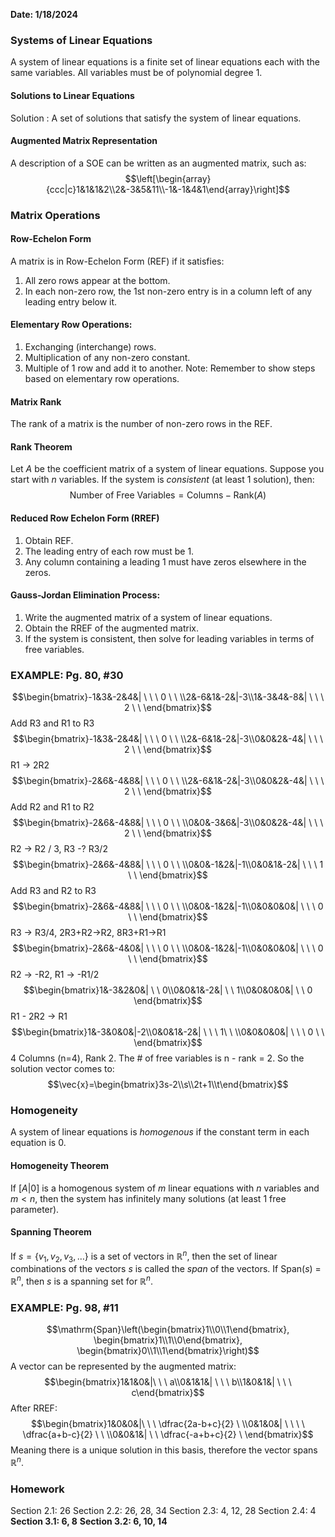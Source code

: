 **Date: 1/18/2024**
### Systems of Linear Equations
A system of linear equations is a finite set of linear equations each with the same variables.
All variables must be of polynomial degree 1.
#### Solutions to Linear Equations
Solution : A set of solutions that satisfy the system of linear equations.
#### Augmented Matrix Representation
A description of a SOE can be written as an augmented matrix, such as:
$$\left[\begin{array}{ccc|c}1&1&1&2\\2&-3&5&11\\-1&-1&4&1\end{array}\right]$$

### Matrix Operations

#### Row-Echelon Form
A matrix is in Row-Echelon Form (REF) if it satisfies:
1) All zero rows appear at the bottom.
2) In each non-zero row, the 1st non-zero entry is in a column left of any leading entry below it.
#### Elementary Row Operations:
1) Exchanging (interchange) rows.
2) Multiplication of any non-zero constant.
3) Multiple of 1 row and add it to another.
Note: Remember to show steps based on elementary row operations.
#### Matrix Rank
The rank of a matrix is the number of non-zero rows in the REF.
#### Rank Theorem
Let $A$ be the coefficient matrix of a system of linear equations.
Suppose you start with $n$ variables.
If the system is *consistent* (at least 1 solution), then:
$$\mathrm{Number\ of\ Free\ Variables} = \mathrm{Columns}-\mathrm{Rank}(A)$$
#### Reduced Row Echelon Form (RREF)
1) Obtain REF.
2) The leading entry of each row must be 1.
3) Any column containing a leading 1 must have zeros elsewhere in the zeros.
#### Gauss-Jordan Elimination Process:
1) Write the augmented matrix of a system of linear equations.
2) Obtain the RREF of the augmented matrix.
3) If the system is consistent, then solve for leading variables in terms of free variables.

### **EXAMPLE**: Pg. 80, #30
$$\begin{bmatrix}-1&3&-2&4&| \ \ \  0 \ \ \\2&-6&1&-2&|-3\\1&-3&4&-8&| \ \ \  2 \ \  \end{bmatrix}$$
Add R3 and R1 to R3
$$\begin{bmatrix}-1&3&-2&4&| \ \ \  0 \ \ \\2&-6&1&-2&|-3\\0&0&2&-4&| \ \ \  2 \ \  \end{bmatrix}$$
R1 -> 2R2
$$\begin{bmatrix}-2&6&-4&8&| \ \ \  0 \ \ \\2&-6&1&-2&|-3\\0&0&2&-4&| \ \ \  2 \ \  \end{bmatrix}$$Add R2 and R1 to R2
$$\begin{bmatrix}-2&6&-4&8&| \ \ \  0 \ \ \\0&0&-3&6&|-3\\0&0&2&-4&| \ \ \  2 \ \  \end{bmatrix}$$
R2 -> R2 / 3, R3 -? R3/2
$$\begin{bmatrix}-2&6&-4&8&| \ \ \  0 \ \ \\0&0&-1&2&|-1\\0&0&1&-2&| \ \ \  1 \ \  \end{bmatrix}$$Add R3 and R2 to R3
$$\begin{bmatrix}-2&6&-4&8&| \ \ \  0 \ \ \\0&0&-1&2&|-1\\0&0&0&0&| \ \ \  0 \ \  \end{bmatrix}$$
R3 -> R3/4, 2R3+R2->R2, 8R3+R1->R1
$$\begin{bmatrix}-2&6&-4&0&| \ \ \  0 \ \ \\0&0&-1&2&|-1\\0&0&0&0&| \ \ \  0 \ \  \end{bmatrix}$$
R2 -> -R2, R1 -> -R1/2
$$\begin{bmatrix}1&-3&2&0&| \ \ 0\\0&0&1&-2&| \ \ 1\\0&0&0&0&| \ \ 0   \end{bmatrix}$$
R1 - 2R2 -> R1
$$\begin{bmatrix}1&-3&0&0&|-2\\0&0&1&-2&| \ \ \ 1\ \ \\0&0&0&0&| \ \ \ 0 \ \   \end{bmatrix}$$
4 Columns (n=4), Rank 2.
The # of free variables is n - rank = 2.
So the solution vector comes to:
$$\vec{x}=\begin{bmatrix}3s-2\\s\\2t+1\\t\end{bmatrix}$$
### Homogeneity
A system of linear equations is *homogenous* if the constant term in each equation is 0.
#### Homogeneity Theorem
If $[A|0]$ is a homogenous system of *m* linear equations with *n* variables and $m\lt n$, then the system has infinitely many solutions (at least 1 free parameter).
#### Spanning Theorem
If $s = \{v_1, v_2, v_3,\dots\}$ is a set of vectors in $\mathbb{R}^n$, then the set of linear combinations of the vectors $s$ is called the *span* of the vectors. If Span($s$) = $\mathbb{R}^n$, then $s$ is a spanning set for $\mathbb{R}^n$.

### EXAMPLE: Pg. 98, #11
$$\mathrm{Span}\left(\begin{bmatrix}1\\0\\1\end{bmatrix}, \begin{bmatrix}1\\1\\0\end{bmatrix}, \begin{bmatrix}0\\1\\1\end{bmatrix}\right)$$
A vector can be represented by the augmented matrix:
$$\begin{bmatrix}1&1&0&|\ \ \ a\\0&1&1&| \ \ \ b\\1&0&1&| \ \ \ c\end{bmatrix}$$
After RREF:
$$\begin{bmatrix}1&0&0&|\ \ \ \dfrac{2a-b+c}{2} \ \\0&1&0&| \ \ \ \ \dfrac{a+b-c}{2} \ \ \\0&0&1&| \ \ \dfrac{-a+b+c}{2} \ \end{bmatrix}$$
Meaning there is a unique solution in this basis, therefore the vector spans $\mathbb{R}^n$.


### Homework
Section 2.1: 26
Section 2.2: 26, 28, 34
Section 2.3: 4, 12, 28
Section 2.4: 4
**Section 3.1: 6, 8**
**Section 3.2: 6, 10, 14**
